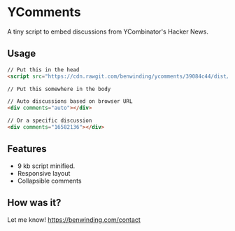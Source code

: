 # YComments

A tiny script to embed discussions from YCombinator's Hacker News.

## Usage

``` html
// Put this in the head
<script src="https://cdn.rawgit.com/benwinding/ycomments/39084c44/dist/ycomments.min.js"></script>

// Put this somewhere in the body

// Auto discussions based on browser URL
<div comments="auto"></div>

// Or a specific discussion
<div comments="16582136"></div>
```

## Features

- 9 kb script minified.
- Responsive layout
- Collapsible comments

## How was it?

Let me know! https://benwinding.com/contact